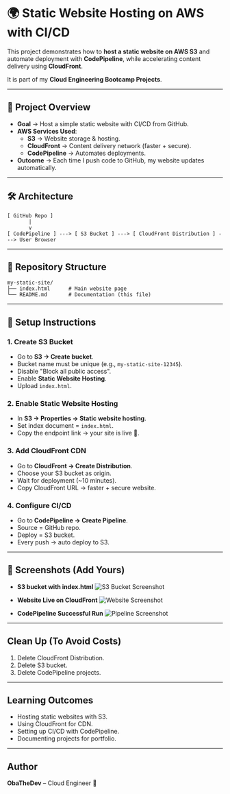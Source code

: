 # 🌍 Static Website Hosting on AWS with CI/CD

This project demonstrates how to **host a static website on AWS S3** and automate deployment with **CodePipeline**, while accelerating content delivery using **CloudFront**.  

It is part of my **Cloud Engineering Bootcamp Projects**.

---

## 🚀 Project Overview

- **Goal** → Host a simple static website with CI/CD from GitHub.  
- **AWS Services Used**:
  - **S3** → Website storage & hosting.
  - **CloudFront** → Content delivery network (faster + secure).
  - **CodePipeline** → Automates deployments.
- **Outcome** → Each time I push code to GitHub, my website updates automatically.

---

## 🛠️ Architecture

```text
[ GitHub Repo ]
       |
       v
[ CodePipeline ] ---> [ S3 Bucket ] ---> [ CloudFront Distribution ] ---> User Browser
````

---

## 📂 Repository Structure

```
my-static-site/
├── index.html      # Main website page
└── README.md       # Documentation (this file)
```

---

## 📝 Setup Instructions

### 1. Create S3 Bucket

* Go to **S3 → Create bucket**.
* Bucket name must be unique (e.g., `my-static-site-12345`).
* Disable "Block all public access".
* Enable **Static Website Hosting**.
* Upload `index.html`.

### 2. Enable Static Website Hosting

* In **S3 → Properties → Static website hosting**.
* Set index document = `index.html`.
* Copy the endpoint link → your site is live 🎉.

### 3. Add CloudFront CDN

* Go to **CloudFront → Create Distribution**.
* Choose your S3 bucket as origin.
* Wait for deployment (\~10 minutes).
* Copy CloudFront URL → faster + secure website.

### 4. Configure CI/CD

* Go to **CodePipeline → Create Pipeline**.
* Source = GitHub repo.
* Deploy = S3 bucket.
* Every push → auto deploy to S3.


---

## 📸 Screenshots (Add Yours)

* **S3 bucket with index.html**
  ![S3 Bucket Screenshot](S3BucketSetup.png)

* **Website Live on CloudFront**
  ![Website Screenshot](DeployedSite.png)

* **CodePipeline Successful Run**
  ![Pipeline Screenshot](CodePipeline.png)

---

##  Clean Up (To Avoid Costs)

1. Delete CloudFront Distribution.
2. Delete S3 bucket.
3. Delete CodePipeline projects.

---

##  Learning Outcomes

* Hosting static websites with S3.
* Using CloudFront for CDN.
* Setting up CI/CD with CodePipeline.
* Documenting projects for portfolio.

---

## Author

**ObaTheDev** – Cloud Engineer 🚀


